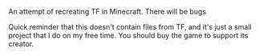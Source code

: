 An attempt of recreating TF in Minecraft. There will be bugs

Quick reminder that this doesn't contain files from TF, and it's just a small project that I do on my free time. You should buy the game to support its creator.
